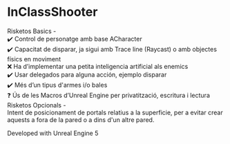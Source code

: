 # InClassShooter

Risketos Basics - <br>
  :heavy_check_mark: Control de personatge amb base ACharacter<br>
  :heavy_check_mark: Capacitat de disparar, ja sigui amb Trace line (Raycast) o amb objectes físics en moviment<br>
  :x: Ha d’implementar una petita inteligencia artificial als enemics<br>
  :heavy_check_mark: Usar delegados para alguna acción, ejemplo disparar<br>
  :heavy_check_mark: Més d’un tipus d'armes i/o bales<br>
  :question:  Ús de les Macros d’Unreal Engine per privatització, escritura i lectura<br>
Risketos Opcionals -<br>
Intent de posicionament de portals relatius a la superficie, per a evitar crear aquests a fora de la pared o a dins d'un altre pared.

Developed with Unreal Engine 5
